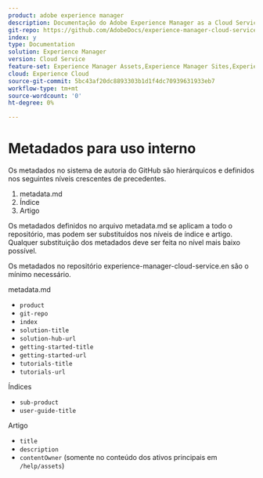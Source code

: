 ```yaml
---
product: adobe experience manager
description: Documentação do Adobe Experience Manager as a Cloud Service.
git-repo: https://github.com/AdobeDocs/experience-manager-cloud-service.pt-BR
index: y
type: Documentation
solution: Experience Manager
version: Cloud Service
feature-set: Experience Manager Assets,Experience Manager Sites,Experience Manager, Experience Manager Forms, Experience Manager Cloud Manager
cloud: Experience Cloud
source-git-commit: 5bc43af20dc8893303b1d1f4dc70939631933eb7
workflow-type: tm+mt
source-wordcount: '0'
ht-degree: 0%

---
```



# Metadados para uso interno

Os metadados no sistema de autoria do GitHub são hierárquicos e definidos nos seguintes níveis crescentes de precedentes.

1. metadata.md
1. Índice
1. Artigo

Os metadados definidos no arquivo metadata.md se aplicam a todo o repositório, mas podem ser substituídos nos níveis de índice e artigo. Qualquer substituição dos metadados deve ser feita no nível mais baixo possível.

Os metadados no repositório experience-manager-cloud-service.en são o mínimo necessário.

metadata.md

* `product`
* `git-repo`
* `index`
* `solution-title`
* `solution-hub-url`
* `getting-started-title`
* `getting-started-url`
* `tutorials-title`
* `tutorials-url`

Índices

* `sub-product`
* `user-guide-title`

Artigo

* `title`
* `description`
* `contentOwner` (somente no conteúdo dos ativos principais em `/help/assets`)

